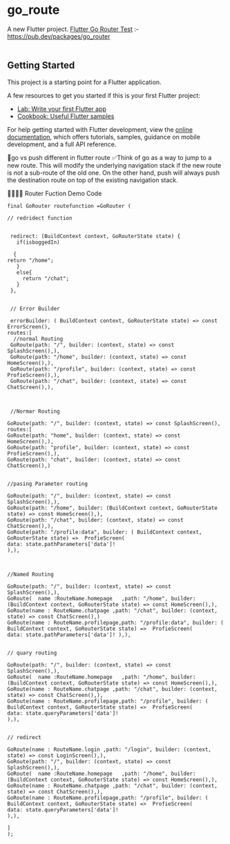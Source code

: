 # go_route

A new Flutter project.
[Flutter Go Router Test](https://pub.dev/packages/go_router)        :- https://pub.dev/packages/go_router <br><br>

## Getting Started

This project is a starting point for a Flutter application.

A few resources to get you started if this is your first Flutter project:

- [Lab: Write your first Flutter app](https://docs.flutter.dev/get-started/codelab)
- [Cookbook: Useful Flutter samples](https://docs.flutter.dev/cookbook)

For help getting started with Flutter development, view the
[online documentation](https://docs.flutter.dev/), which offers tutorials,
samples, guidance on mobile development, and a full API reference.


🔰go vs push different in flutter route
✅Think of go as a way to jump to a new route. This will modify the underlying navigation stack if the new route is not a sub-route of the old one. On the other hand, push will always push the destination route on top of the existing navigation stack.

🔰🔰🔰🔰 Router Fuction Demo Code 
    
    final GoRouter routefunction =GoRouter (
    
    // redridect function
    
    
     redirect: (BuildContext context, GoRouterState state) {
       if(isboggedIn)
      
      {
    return "/home";
       }
       else{
         return "/chat";
       }
     },
     
     
     // Error Builder 
    
     errorBuilder: ( BuildContext context, GoRouterState state) => const ErrorScreen(),
    routes:[
      //normal Routing
     GoRoute(path: "/", builder: (context, state) => const SplashScreen(),),
     GoRoute(path: "/home", builder: (context, state) => const HomeScreen(),),
     GoRoute(path: "/profile", builder: (context, state) => const ProfieScreen(),),
     GoRoute(path: "/chat", builder: (context, state) => const ChatScreen(),),



     //Normar Routing
     
    GoRoute(path: "/", builder: (context, state) => const SplashScreen(),
    routes:[
    GoRoute(path: "home", builder: (context, state) => const HomeScreen(),),
    GoRoute(path: "profile", builder: (context, state) => const ProfieScreen(),),
    GoRoute(path: "chat", builder: (context, state) => const ChatScreen(),)


    //pasing Parameter routing
    
    GoRoute(path: "/", builder: (context, state) => const SplashScreen(),),
    GoRoute(path: "/home", builder: (BuildContext context, GoRouterState state) => const HomeScreen(),),
    GoRoute(path: "/chat", builder: (context, state) => const ChatScreen(),),
    GoRoute(path: "/profile:data", builder: ( BuildContext context, GoRouterState state) =>  ProfieScreen(
    data: state.pathParameters['data']!
    ),),



    //Named Routing
    
    GoRoute(path: "/", builder: (context, state) => const SplashScreen(),),
    GoRoute(  name :RouteName.homepage   ,path: "/home", builder: (BuildContext context, GoRouterState state) => const HomeScreen(),),
    GoRoute(name : RouteName.chatpage ,path: "/chat", builder: (context, state) => const ChatScreen(),)
    GoRoute(name : RouteName.profilepage,path: "/profile:data", builder: ( BuildContext context, GoRouterState state) =>  ProfieScreen(
    data: state.pathParameters['data']! ),),
  

    // quary routing
    
    GoRoute(path: "/", builder: (context, state) => const SplashScreen(),),
    GoRoute(  name :RouteName.homepage   ,path: "/home", builder: (BuildContext context, GoRouterState state) => const HomeScreen(),),
    GoRoute(name : RouteName.chatpage ,path: "/chat", builder: (context, state) => const ChatScreen(),),
    GoRoute(name : RouteName.profilepage,path: "/profile", builder: ( BuildContext context, GoRouterState state) =>  ProfieScreen(
    data: state.queryParameters['data']!
    ),),


    // redirect
    
    GoRoute(name : RouteName.login ,path: "/login", builder: (context, state) => const LoginScreen(),),
    GoRoute(path: "/", builder: (context, state) => const SplashScreen(),),
    GoRoute(  name :RouteName.homepage   ,path: "/home", builder: (BuildContext context, GoRouterState state) => const HomeScreen(),),
    GoRoute(name : RouteName.chatpage ,path: "/chat", builder: (context, state) => const ChatScreen(),),
    GoRoute(name : RouteName.profilepage,path: "/profile", builder: ( BuildContext context, GoRouterState state) =>  ProfieScreen(
    data: state.queryParameters['data']!
    ),),

    ]
    );
 
